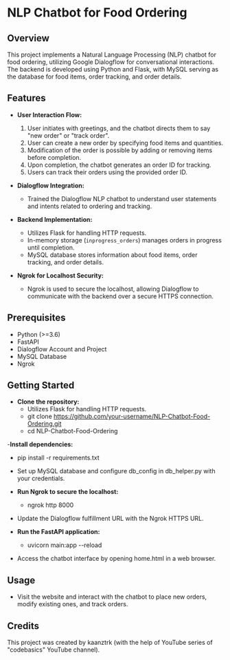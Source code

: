 # NLP Chatbot for Food Ordering

## Overview

This project implements a Natural Language Processing (NLP) chatbot for food ordering, utilizing Google Dialogflow for conversational interactions. The backend is developed using Python and Flask, with MySQL serving as the database for food items, order tracking, and order details.

## Features

- **User Interaction Flow:**
  1. User initiates with greetings, and the chatbot directs them to say "new order" or "track order".
  2. User can create a new order by specifying food items and quantities.
  3. Modification of the order is possible by adding or removing items before completion.
  4. Upon completion, the chatbot generates an order ID for tracking.
  5. Users can track their orders using the provided order ID.

- **Dialogflow Integration:**
  - Trained the Dialogflow NLP chatbot to understand user statements and intents related to ordering and tracking.

- **Backend Implementation:**
  - Utilizes Flask for handling HTTP requests.
  - In-memory storage (`inprogress_orders`) manages orders in progress until completion.
  - MySQL database stores information about food items, order tracking, and order details.

- **Ngrok for Localhost Security:**
  - Ngrok is used to secure the localhost, allowing Dialogflow to communicate with the backend over a secure HTTPS connection.

## Prerequisites

- Python (>=3.6)
- FastAPI
- Dialogflow Account and Project
- MySQL Database
- Ngrok

## Getting Started

- **Clone the repository:**
  - Utilizes Flask for handling HTTP requests.
  - git clone https://github.com/your-username/NLP-Chatbot-Food-Ordering.git
  - cd NLP-Chatbot-Food-Ordering

-**Install dependencies:**
  - pip install -r requirements.txt

- Set up MySQL database and configure db_config in db_helper.py with your credentials.

- **Run Ngrok to secure the localhost:**
  - ngrok http 8000

- Update the Dialogflow fulfillment URL with the Ngrok HTTPS URL.

- **Run the FastAPI application:**
  - uvicorn main:app --reload

- Access the chatbot interface by opening home.html in a web browser.

## Usage
- Visit the website and interact with the chatbot to place new orders, modify existing ones, and track orders.

## Credits
This project was created by kaanztrk (with the help of YouTube series of "codebasics" YouTube channel).
